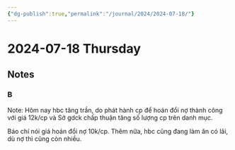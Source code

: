 ```yaml
---
{"dg-publish":true,"permalink":"/journal/2024/2024-07-18/"}
---
```


# 2024-07-18 Thursday

## Notes

### B

Note: Hôm nay hbc tăng trần, do phát hành cp để hoán đổi nợ thành công với giá 12k/cp và Sở gdck chấp thuận tăng số lượng cp trên danh mục.

Báo chí nói giá hoán đổi nợ 10k/cp. Thêm nữa, hbc cũng đang làm ăn có lãi, dù nợ thì cũng còn nhiều.
